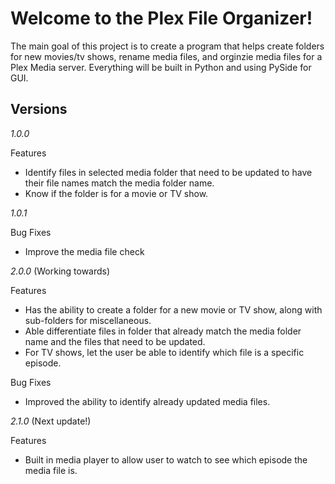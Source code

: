 # Welcome to the Plex File Organizer!

The main goal of this project is to create a program that helps create folders for new movies/tv shows, rename media files, and orginzie media files for a Plex Media server.
Everything will be built in Python and using PySide for GUI.

## Versions
_1.0.0_

Features
* Identify files in selected media folder that need to be updated to have their file names match the media folder name.
* Know if the folder is for a movie or TV show.

_1.0.1_

Bug Fixes
* Improve the media file check

_2.0.0_ (Working towards)

Features
* Has the ability to create a folder for a new movie or TV show, along with sub-folders for miscellaneous.
* Able differentiate files in folder that already match the media folder name and the files that need to be updated.
* For TV shows, let the user be able to identify which file is a specific episode.

Bug Fixes
* Improved the ability to identify already updated media files.

_2.1.0_ (Next update!)

Features
* Built in media player to allow user to watch to see which episode the media file is.
